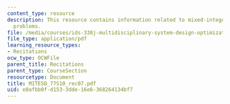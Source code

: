 ```yaml
---
content_type: resource
description: This resource contains information related to mixed-integer continuous
  problems.
file: /media/courses/ids-338j-multidisciplinary-system-design-optimization-spring-2010/e0afbb0fd1533dde16e6368264134bf7_MITESD_77S10_rec07.pdf
file_type: application/pdf
learning_resource_types:
- Recitations
ocw_type: OCWFile
parent_title: Recitations
parent_type: CourseSection
resourcetype: Document
title: MITESD_77S10_rec07.pdf
uid: e0afbb0f-d153-3dde-16e6-368264134bf7
---
```

